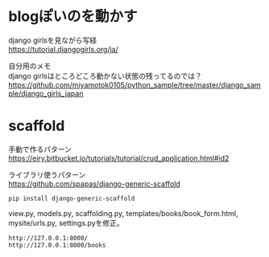
# blogぽいのを動かす

django girlsを見ながら写経    
https://tutorial.djangogirls.org/ja/
    

自分用のメモ    
django girlsはところどころ動かない状態の残ってるのでは？    
https://github.com/miyamotok0105/python_sample/tree/master/django_sample/django_girls_japan
    

# scaffold

手動で作るパターン    
https://eiry.bitbucket.io/tutorials/tutorial/crud_application.html#id2

ライブラリ使うパターン    
https://github.com/spapas/django-generic-scaffold


```
pip install django-generic-scaffold
```

view.py, models.py, scaffolding.py, templates/books/book_form.html, mysite/urls.py, settings.pyを修正。    


```
http://127.0.0.1:8000/
http://127.0.0.1:8000/books
```

